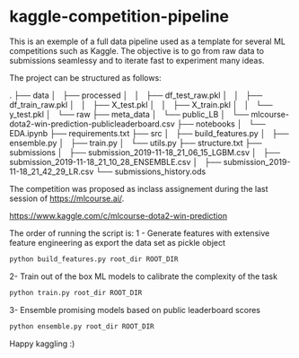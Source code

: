 # kaggle-competition-pipeline
This is an exemple of a full data pipeline used as a template for several ML competitions such as Kaggle. The objective is to go from raw data to submissions seamlessy and to iterate fast to experiment many ideas.

The project can be structured as follows:

.
├── data
│   ├── processed
│   │   ├── df_test_raw.pkl
│   │   ├── df_train_raw.pkl
│   │   ├── X_test.pkl
│   │   ├── X_train.pkl
│   │   └── y_test.pkl
│   └── raw
├── meta_data
│   └── public_LB
│       └── mlcourse-dota2-win-prediction-publicleaderboard.csv
├── notebooks
│   └── EDA.ipynb
├── requirements.txt
├── src
│   ├── build_features.py
│   ├── ensemble.py
│   ├── train.py
│   └── utils.py
├── structure.txt
├── submissions
│   ├── submission_2019-11-18_21_06_15_LGBM.csv
│   ├── submission_2019-11-18_21_10_28_ENSEMBLE.csv
│   ├── submission_2019-11-18_21_42_29_LR.csv
└── submissions_history.ods


The competition was proposed as inclass assignement during the last session of https://mlcourse.ai/.

https://www.kaggle.com/c/mlcourse-dota2-win-prediction

The order of running the script is:
1 - Generate features with extensive feature engineering as export the data set as pickle object

```bash
python build_features.py root_dir ROOT_DIR
```

2- Train out of the box ML models to calibrate the complexity of the task
```bash
python train.py root_dir ROOT_DIR
```

3- Ensemble promising models based on public leaderboard scores

```bash
python ensemble.py root_dir ROOT_DIR
```

Happy kaggling :)
